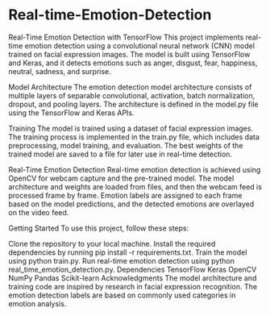 # Real-time-Emotion-Detection
Real-Time Emotion Detection with TensorFlow
This project implements real-time emotion detection using a convolutional neural network (CNN) model trained on facial expression images. The model is built using TensorFlow and Keras, and it detects emotions such as anger, disgust, fear, happiness, neutral, sadness, and surprise.

Model Architecture
The emotion detection model architecture consists of multiple layers of separable convolutional, activation, batch normalization, dropout, and pooling layers. The architecture is defined in the model.py file using the TensorFlow and Keras APIs.

Training
The model is trained using a dataset of facial expression images. The training process is implemented in the train.py file, which includes data preprocessing, model training, and evaluation. The best weights of the trained model are saved to a file for later use in real-time detection.

Real-Time Emotion Detection
Real-time emotion detection is achieved using OpenCV for webcam capture and the pre-trained model. The model architecture and weights are loaded from files, and then the webcam feed is processed frame by frame. Emotion labels are assigned to each frame based on the model predictions, and the detected emotions are overlayed on the video feed.

Getting Started
To use this project, follow these steps:

Clone the repository to your local machine.
Install the required dependencies by running pip install -r requirements.txt.
Train the model using python train.py.
Run real-time emotion detection using python real_time_emotion_detection.py.
Dependencies
TensorFlow
Keras
OpenCV
NumPy
Pandas
Scikit-learn
Acknowledgments
The model architecture and training code are inspired by research in facial expression recognition.
The emotion detection labels are based on commonly used categories in emotion analysis.
